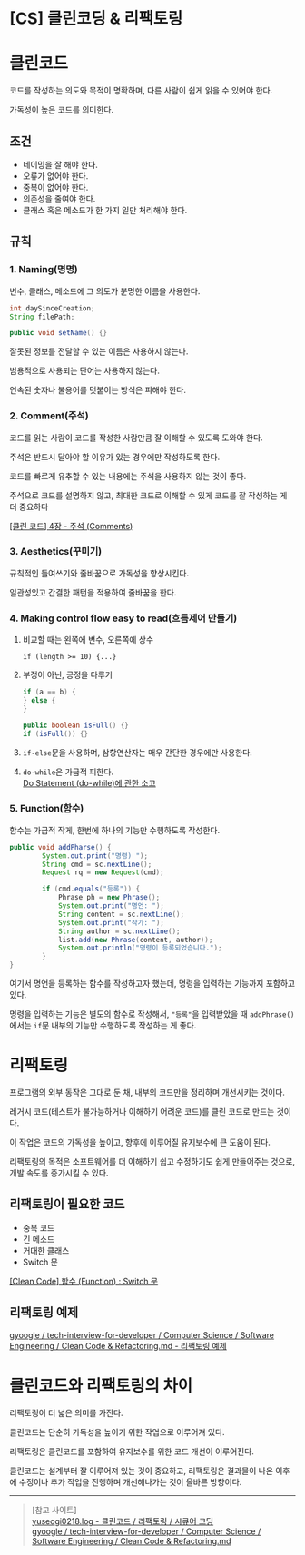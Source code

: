 # [CS] 클린코딩 & 리팩토링

# 클린코드

코드를 작성하는 의도와 목적이 명확하며, 다른 사람이 쉽게 읽을 수 있어야 한다.

가독성이 높은 코드를 의미한다.

## 조건

- 네이밍을 잘 해야 한다.
- 오류가 없어야 한다.
- 중복이 없어야 한다.
- 의존성을 줄여야 한다.
- 클래스 혹은 메소드가 한 가지 일만 처리해야 한다.

## 규칙

### 1. Naming(명명)

변수, 클래스, 메소드에 그 의도가 분명한 이름을 사용한다.

```java
int daySinceCreation;
String filePath;

public void setName() {}
```

잘못된 정보를 전달할 수 있는 이름은 사용하지 않는다.

범용적으로 사용되는 단어는 사용하지 않는다.

연속된 숫자나 불용어를 덧붙이는 방식은 피해야 한다.

### 2. Comment(주석)

코드를 읽는 사람이 코드를 작성한 사람만큼 잘 이해할 수 있도록 도와야 한다.

주석은 반드시 달아야 할 이유가 있는 경우에만 작성하도록 한다.

코드를 빠르게 유추할 수 있는 내용에는 주석을 사용하지 않는 것이 좋다.

주석으로 코드를 설명하지 않고, 최대한 코드로 이해할 수 있게 코드를 잘 작성하는 게 더 중요하다

[[클린 코드] 4장 - 주석 (Comments)](https://effortguy.tistory.com/187)

### 3. Aesthetics(꾸미기)

규칙적인 들여쓰기와 줄바꿈으로 가독성을 향상시킨다.

일관성있고 간결한 패턴을 적용하여 줄바꿈을 한다.

### 4. Making control flow easy to read(흐름제어 만들기)

1. 비교할 때는 왼쪽에 변수, 오른쪽에 상수
    
    `if (length >= 10) {...}`
    
2. 부정이 아닌, 긍정을 다루기
    
    ```java
    if (a == b) {
    } else {
    }
    
    public boolean isFull() {}
    if (isFull()) {}
    ```
    
3. `if-else`문을 사용하며, 삼항연산자는 매우 간단한 경우에만 사용한다.
4. `do-while`은 가급적 피한다.</br>
[Do Statement (do-while)에 관한 소고](http://rapapa.net/?p=3277)

### 5. Function(함수)

함수는 가급적 작게, 한번에 하나의 기능만 수행하도록 작성한다.

```java
public void addPharse() {
		System.out.print("명령) ");
		String cmd = sc.nextLine();
		Request rq = new Request(cmd);

		if (cmd.equals("등록")) {
			Phrase ph = new Phrase();
			System.out.print("명언: ");
			String content = sc.nextLine();
			System.out.print("작가: ");
			String author = sc.nextLine();
			list.add(new Phrase(content, author));
			System.out.println("명령이 등록되었습니다.");
		}
}
```

여기서 명언을 등록하는 함수를 작성하고자 했는데, 명령을 입력하는 기능까지 포함하고 있다.

명령을 입력하는 기능은 별도의 함수로 작성해서, `"등록"`을 입력받았을 때 `addPhrase()`에서는 `if`문 내부의 기능만 수행하도록 작성하는 게 좋다.

# 리팩토링

프로그램의 외부 동작은 그대로 둔 채, 내부의 코드만을 정리하며 개선시키는 것이다.

레거시 코드(테스트가 불가능하거나 이해하기 어려운 코드)를 클린 코드로 만드는 것이다.

이 작업은 코드의 가독성을 높이고, 향후에 이루어질 유지보수에 큰 도움이 된다.

리팩토링의 목적은 소프트웨어를 더 이해하기 쉽고 수정하기도 쉽게 만들어주는 것으로, 개발 속도를 증가시킬 수 있다.

## 리팩토링이 필요한 코드

- 중복 코드
- 긴 메소드
- 거대한 클래스
- Switch 문

[[Clean Code] 함수 (Function) : Switch 문](https://goodgid.github.io/Clean-Code-Function-Switch/#google_vignette)

## 리팩토링 예제

[gyoogle / tech-interview-for-developer / Computer Science / Software Engineering / Clean Code & Refactoring.md - 리팩토링 예제](https://github.com/gyoogle/tech-interview-for-developer/blob/master/Computer%20Science/Software%20Engineering/Clean%20Code%20%26%20Refactoring.md#%EB%A6%AC%ED%8C%A9%ED%86%A0%EB%A7%81-%EC%98%88%EC%A0%9C)

# 클린코드와 리팩토링의 차이

리팩토링이 더 넓은 의미를 가진다.

클린코드는 단순히 가독성을 높이기 위한 작업으로 이루어져 있다.

리팩토링은 클린코드를 포함하여 유지보수를 위한 코드 개선이 이루어진다.

클린코드는 설계부터 잘 이루어져 있는 것이 중요하고, 리팩토링은 결과물이 나온 이후에 수정이나 추가 작업을 진행하며 개선해나가는 것이 올바른 방향이다.

---

> [참고 사이트]</br>
[yuseogi0218.log - 클린코드 / 리팩토링 / 시큐어 코딩](https://velog.io/@yuseogi0218/%ED%81%B4%EB%A6%B0%EC%BD%94%EB%93%9C-%EB%A6%AC%ED%8C%A9%ED%86%A0%EB%A7%81-%EC%8B%9C%ED%81%90%EC%96%B4-%EC%BD%94%EB%94%A9)
</br>[gyoogle / tech-interview-for-developer / Computer Science / Software Engineering / Clean Code & Refactoring.md](https://github.com/gyoogle/tech-interview-for-developer/blob/master/Computer%20Science/Software%20Engineering/Clean%20Code%20%26%20Refactoring.md)
